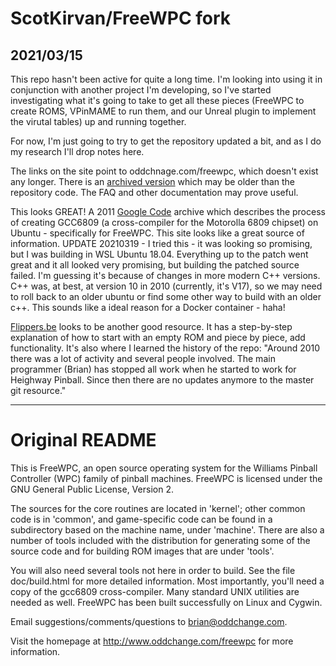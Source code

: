 # ScotKirvan/FreeWPC fork

## 2021/03/15 
This repo hasn't been active for quite a long time.  I'm looking into 
using it in conjunction with another project I'm developing, so I've started investigating
what it's going to take to get all these pieces (FreeWPC to create ROMS, VPinMAME to run 
them, and our Unreal plugin to implement the virutal tables) up and running together.

For now, I'm just going to try to get the repository updated a bit, and 
as I do my research I'll drop notes here.

The links on the site point to oddchnage.com/freewpc, which doesn't 
exist any longer. There is an
[archived version](https://web.archive.org/web/20110929084558/http://www.oddchange.com/freewpc/)
which may be older than the repository code.  The FAQ and other documentation 
may prove useful.

This looks GREAT! A 2011 [Google Code](https://code.google.com/archive/p/freewpc/wikis/UbuntuGCC6809Install.wiki)
 archive which describes the process of creating GCC6809
(a cross-compiler for the Motorolla 6809 chipset) on Ubuntu - specifically for FreeWPC.
This site looks like a great source of information.  UPDATE 20210319 - I tried this - it was looking so promising,
but I was building in WSL Ubuntu 18.04.  Everything up to the patch went great and it all looked very promising,
but building the patched source failed.  I'm guessing it's because of changes in more modern C++ versions.  C++ was,
at best, at version 10 in 2010 (currently, it's V17), so we may need to roll back to an older ubuntu or 
find some other way to build with an older c++.  This sounds like a ideal reason for a Docker container - haha!

[Flippers.be](https://www.flippers.be/freewpc.html) looks to be another good resource.  It has a 
step-by-step explanation of how to start with an empty ROM and piece by piece, add functionality.
It's also where I learned the history of the repo:  "Around 2010 there was a lot of activity and 
several people involved. The main programmer (Brian) has stopped all work when he started to work 
for Heighway Pinball. Since then there are no updates anymore to the master git resource."



---
# Original README

This is FreeWPC, an open source operating system for the Williams
Pinball Controller (WPC) family of pinball machines.  FreeWPC is
licensed under the GNU General Public License, Version 2.

The sources for the core routines are located in 'kernel';
other common code is in 'common', and game-specific code can be found 
in a subdirectory based on the machine name, under 'machine'.
There are also a number of tools included with the distribution
for generating some of the source code and for building ROM images
that are under 'tools'.

You will also need several tools not here in order to build.
See the file doc/build.html for more detailed information.  Most
importantly, you'll need a copy of the gcc6809 cross-compiler.
Many standard UNIX utilities are needed as well.  FreeWPC has been
built successfully on Linux and Cygwin.

Email suggestions/comments/questions to <brian@oddchange.com>.

Visit the homepage at http://www.oddchange.com/freewpc for more
information.

